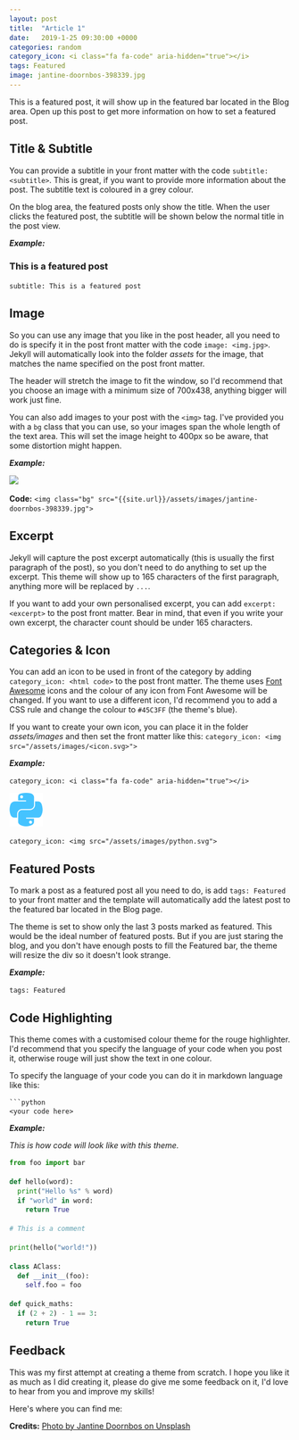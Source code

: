 ```yaml
---
layout: post
title:  "Article 1"
date:   2019-1-25 09:30:00 +0000
categories: random
category_icon: <i class="fa fa-code" aria-hidden="true"></i>
tags: Featured
image: jantine-doornbos-398339.jpg
---
```


This is a featured post, it will show up in the featured bar located in the Blog area. Open up this post to get more information on how to set a featured post.

## Title & Subtitle
You can provide a subtitle in your front matter with the code `subtitle: <subtitle>`.  This is great, if you want to provide more information about the post. The subtitle text is coloured in a grey colour.

On the blog area, the featured posts only show the title. When the user clicks the featured post, the subtitle will be shown below the normal title in the post view.

**_Example:_**
<h3 class="text-muted">This is a featured post</h3>

`subtitle: This is a featured post`


## Image

So you can use any image that you like in the post header, all you need to do is specify it in the post front matter with the code `image: <img.jpg>`. Jekyll will automatically look into the folder _assets_ for the image, that matches the name specified on the post front matter.

The header will stretch the image to fit the window, so I'd recommend that you choose an image with a minimum size of 700x438, anything bigger will work just fine.

You can also add images to your post with the `<img>` tag. I've provided you with a `bg` class that you can use, so your images span the whole length of the text area. This will set the image height to 400px so be aware, that some distortion might happen.

**_Example:_**

<img class="bg" src="{{site.url}}/assets/images/jantine-doornbos-398339.jpg">

**Code:** `<img class="bg" src="{{site.url}}/assets/images/jantine-doornbos-398339.jpg">`

## Excerpt

Jekyll will capture the post excerpt automatically (this is usually the first paragraph of the post), so you don't need to do anything to set up the excerpt. This theme will show up to 165 characters of the first paragraph, anything more will be replaced by `...`.

If you want to add your own personalised excerpt, you can add `excerpt: <excerpt>` to the post front matter. Bear in mind, that even if you write your own excerpt, the character count should be under 165 characters.

## Categories & Icon

You can add an icon to be used in front of the category by adding  `category_icon: <html code>` to the post front matter. The theme uses [Font Awesome](http://fontawesome.io) icons and the colour of any icon from Font Awesome will be changed. If you want to use a different icon, I'd recommend you to add a CSS rule and change the colour to `#45C3FF` (the theme's blue).

If you want to create your own icon, you can place it in the folder _assets/images_ and then set the front matter like this: `category_icon: <img src="/assets/images/<icon.svg>">` 

**_Example:_**

<i class="fa fa-code" aria-hidden="true"></i>

`category_icon: <i class="fa fa-code" aria-hidden="true"></i>`

<img src="/assets/images/python.svg" alt="{{page.title | escape}}">

`category_icon: <img src="/assets/images/python.svg">`

## Featured Posts

To mark a post as a featured post all you need to do, is add `tags: Featured` to your front matter and the template will automatically add the latest post to the featured bar located in the Blog page.

The theme is set to show only the last 3 posts marked as featured. This would be the ideal number of featured posts. But if you are just staring the blog, and you don't have enough posts to fill the Featured bar, the theme will resize the div so it doesn't look strange.

**_Example:_**

`tags: Featured`

## Code Highlighting

This theme comes with a customised colour theme for the rouge highlighter. I'd recommend that you specify the language of your code when you post it, otherwise rouge will just show the text in one colour.

To specify the language of your code you can do it in markdown language like this:

```
```python
<your code here>
```

**_Example:_**

_This is how code will look like with this theme._

```python
from foo import bar

def hello(word):
  print("Hello %s" % word)
  if "world" in word:
    return True

# This is a comment

print(hello("world!"))

class AClass:
  def __init__(foo):
    self.foo = foo

def quick_maths:
  if (2 + 2) - 1 == 3:
    return True
```

## Feedback
This was my first attempt at creating a theme from scratch. I hope you like it as much as I did creating it, please do give me some feedback on it, I'd love to hear from you and improve my skills!

Here's where you can find me:

<a href="mailto:fabiorosado@outlook.com"><i class="fa fa-envelope fa-3x" aria-hidden="true"></i> 
<a href="https://github.com/fabiorosado"><i class="fa fa-github fa-3x"></i></a>
<a href="https://twitter.com/fabiorosado_"><i class="fa fa-twitter fa-3x"></i></a>
<a href="https://www.instagram.com/fabiorosado"><i class="fa fa-instagram fa-3x"></i></a>
<a href="https://www.linkedin.com/in/fabiorosado"><i class="fa fa-linkedin fa-3x"></i></a>

**Credits:** [Photo by Jantine Doornbos on Unsplash](https://unsplash.com/photos/HvYy5SEefC8)

